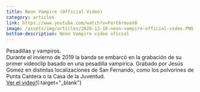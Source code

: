 ```yaml
---
title: Neon Vampire (Official Video)
category: articles
link: https://www.youtube.com/watch?v=Fert6rmoaX8
image: /assets/img/articles/2020-12-18-neon-vampire-official-video.PNG
bottom-description: Neon Vampire vídeo oficial
---
```

Pesadillas y vampiros.
<br>
Durante el invierno de 2019 la banda se embarcó en la grabación de su primer videoclip basado en una pesadilla vampírica. Grabado por Jesús Gómez en distintas localizaciones de San Fernando, como los polvorines de Punta Cantera o la Casa de la Juventud.
<br>
[Ver el video!](https://www.youtube.com/watch?v=Fert6rmoaX8){:target="_blank"}